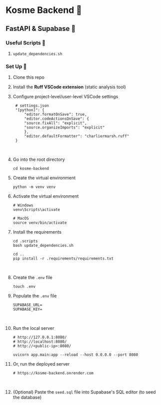 # Kosme Backend 💙

## FastAPI & Supabase 🥶

### Useful Scripts 🤣

1. `update_dependencies.sh`

### Set Up 🤩

1. Clone this repo

2. Install the **Ruff VSCode extension** (static analysis tool)
3. Configure project-level/user-level VSCode settings

   ```
    # settings.json
    "[python]": {
        "editor.formatOnSave": true,
        "editor.codeActionsOnSave": {
        "source.fixAll": "explicit",
        "source.organizeImports": "explicit"
        },
        "editor.defaultFormatter": "charliermarsh.ruff"
    }
   ```

   <br>

4. Go into the root directory
   ```
   cd kosme-backend
   ```
5. Create the virtual environment
   ```
   python -m venv venv
   ```
6. Activate the virtual environment

   ```
   # Windows
   venv\Scripts\activate

   # MacOS
   source venv/bin/activate
   ```

7. Install the requirements

   ```
   cd .scripts
   bash update_dependencies.sh

   cd ..
   pip install -r .requirements/requirements.txt
   ```

   <br>

8. Create the `.env` file
   ```
   touch .env
   ```
9. Populate the `.env` file

   ```
   SUPABASE_URL=
   SUPABASE_KEY=
   ```

   <br>

10. Run the local server

    ```
    # http://127.0.0.1:8080/
    # http://localhost:8080/
    # http://<public-ip>:8080/

    uvicorn app.main:app --reload --host 0.0.0.0 --port 8080
    ```

11. Or, run the deployed server

    ```
    # https://kosme-backend.onrender.com
    ```

    <br>

12. (Optional) Paste the `seed.sql` file into Supabase's SQL editor (to seed the database)
